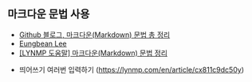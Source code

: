 ## 마크다운 문법 사용
* <a href="https://minhongpark-s.github.io/blog/markdown/" target="_blank">Github 블로그, 마크다운(Markdown) 문법 총 정리</a>
* [Eungbean Lee](https://eungbean.github.io/2018/06/11/How-to-use-markdown/)
* [[LYNMP 도움말] 마크다운(Markdown) 문법 정리](https://lynmp.com/en/article/title/how-to-use-markdown-oz811c9dc5pz)

- 띄어쓰기 여러번 입력하기 (https://lynmp.com/en/article/cx811c9dc50y)

